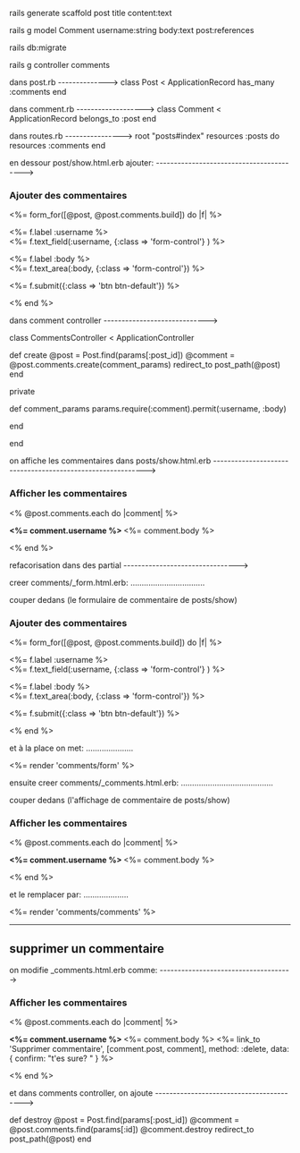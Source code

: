 rails generate scaffold post title content:text

rails g model Comment username:string body:text post:references

rails db:migrate


rails g controller comments


dans post.rb
-------------->
class Post < ApplicationRecord
  has_many :comments
end

dans comment.rb
------------------->
class Comment < ApplicationRecord
  belongs_to :post
end

dans routes.rb
---------------->
root "posts#index"
resources :posts do
	resources :comments
end

en dessour post/show.html.erb ajouter:
----------------------------------------->
<h3>Ajouter des commentaires</h3>

<%= form_for([@post, @post.comments.build]) do |f| %>
  <p>
    <%= f.label :username %> <br>
    <%= f.text_field(:username, {:class => 'form-control'} ) %>
  </p>

  <p>
    <%= f.label :body %> <br>
    <%= f.text_area(:body, {:class => 'form-control'}) %>
  </p>

  <%= f.submit({:class => 'btn btn-default'}) %>

<% end %>

dans comment controller
----------------------------->

class CommentsController < ApplicationController

  def create
    @post = Post.find(params[:post_id])
    @comment = @post.comments.create(comment_params)
    redirect_to post_path(@post)
  end


  private

  def comment_params
    params.require(:comment).permit(:username, :body)

  end

end


on affiche les commentaires dans posts/show.html.erb
----------------------------------------------------------->

<h3>Afficher les commentaires</h3>

<% @post.comments.each do |comment| %>
  <div class="well" >
    <p>
      <strong> <%= comment.username %> </strong>
      <%= comment.body %>  
    </p>
  </div>

<% end %>


refacorisation dans des partial
-------------------------------->

creer comments/_form.html.erb:
.................................

couper dedans (le formulaire de commentaire de posts/show)


<h3>Ajouter des commentaires</h3>

<%= form_for([@post, @post.comments.build]) do |f| %>
  <p>
    <%= f.label :username %> <br>
    <%= f.text_field(:username, {:class => 'form-control'} ) %>
  </p>

  <p>
    <%= f.label :body %> <br>
    <%= f.text_area(:body, {:class => 'form-control'}) %>
  </p>

  <%= f.submit({:class => 'btn btn-default'}) %>

<% end %>

et à la place on met:
.....................

<%= render 'comments/form' %>


ensuite creer comments/_comments.html.erb:
.........................................

couper dedans (l'affichage de commentaire de posts/show)


<h3>Afficher les commentaires</h3>

<% @post.comments.each do |comment| %>
  <div class="well" >
    <p>
      <strong> <%= comment.username %> </strong>
      <%= comment.body %>  
    </p>
  </div>

<% end %>

et le remplacer par:
....................

<%= render 'comments/comments' %>


---------------------------
supprimer un commentaire
--------------------------


on modifie _comments.html.erb comme:
------------------------------------->

<h3>Afficher les commentaires</h3>

<% @post.comments.each do |comment| %>
  <div class="well" >
    <p>
      <strong> <%= comment.username %> </strong>
      <%= comment.body %> 
      <%= link_to 'Supprimer commentaire',
         [comment.post, comment],
          method: :delete,
          data: { confirm: "t'es sure? " }
      %> 
    </p>
  </div>

<% end %>

et dans comments controller, on ajoute
----------------------------------------->

  def destroy
    @post = Post.find(params[:post_id])
    @comment = @post.comments.find(params[:id])
    @comment.destroy
    redirect_to post_path(@post)
  end

